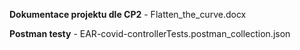 **Dokumentace projektu dle CP2** - Flatten_the_curve.docx

**Postman testy** - EAR-covid-controllerTests.postman_collection.json
